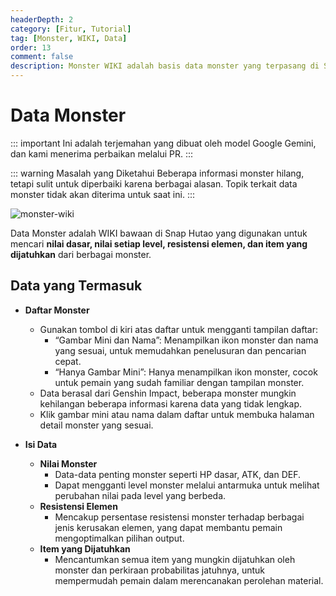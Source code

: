 ```yaml
---
headerDepth: 2
category: [Fitur, Tutorial]
tag: [Monster, WIKI, Data]
order: 13
comment: false
description: Monster WIKI adalah basis data monster yang terpasang di Snap Hutao, pemain dapat menggunakan fitur ini untuk mencari informasi detail tentang semua monster di Genshin Impact, dan mengurangi kesulitan permainan dengan menganalisis monster.
---
```


# Data Monster

::: important
Ini adalah terjemahan yang dibuat oleh model Google Gemini, dan kami menerima perbaikan melalui PR.
:::

::: warning Masalah yang Diketahui
Beberapa informasi monster hilang, tetapi sulit untuk diperbaiki karena berbagai alasan. Topik terkait data monster tidak akan diterima untuk saat ini.
:::

![monster-wiki](https://img.alicdn.com/imgextra/i3/1797064093/O1CN01WdFqdC1g6e0sAREwO_!!1797064093.png_.webp)

Data Monster adalah WIKI bawaan di Snap Hutao yang digunakan untuk mencari **nilai dasar, nilai setiap level, resistensi elemen, dan item yang dijatuhkan** dari berbagai monster.

## Data yang Termasuk

- **Daftar Monster**

  - Gunakan tombol di kiri atas daftar untuk mengganti tampilan daftar:
    - “Gambar Mini dan Nama”: Menampilkan ikon monster dan nama yang sesuai, untuk memudahkan penelusuran dan pencarian cepat.
    - “Hanya Gambar Mini”: Hanya menampilkan ikon monster, cocok untuk pemain yang sudah familiar dengan tampilan monster.
  - Data berasal dari Genshin Impact, beberapa monster mungkin kehilangan beberapa informasi karena data yang tidak lengkap.
  - Klik gambar mini atau nama dalam daftar untuk membuka halaman detail monster yang sesuai.

- **Isi Data**
  - **Nilai Monster**
    - Data-data penting monster seperti HP dasar, ATK, dan DEF.
    - Dapat mengganti level monster melalui antarmuka untuk melihat perubahan nilai pada level yang berbeda.
  - **Resistensi Elemen**
    - Mencakup persentase resistensi monster terhadap berbagai jenis kerusakan elemen, yang dapat membantu pemain mengoptimalkan pilihan output.
  - **Item yang Dijatuhkan**
    - Mencantumkan semua item yang mungkin dijatuhkan oleh monster dan perkiraan probabilitas jatuhnya, untuk mempermudah pemain dalam merencanakan perolehan material.

